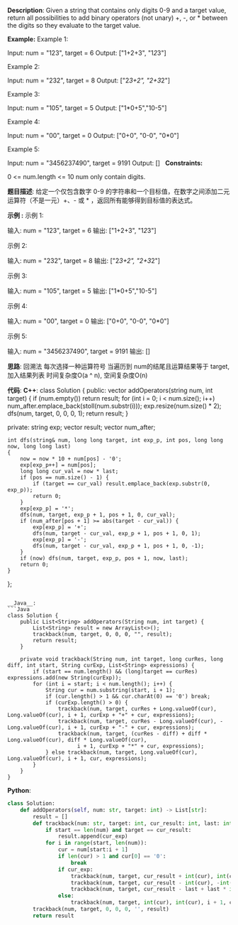 __Description__:
Given a string that contains only digits 0-9 and a target value, return all possibilities to add binary operators (not unary) +, -, or * between the digits so they evaluate to the target value.

__Example:__
Example 1:

Input: num = "123", target = 6
Output: ["1+2+3", "1*2*3"] 

Example 2:

Input: num = "232", target = 8
Output: ["2*3+2", "2+3*2"]

Example 3:

Input: num = "105", target = 5
Output: ["1*0+5","10-5"]

Example 4:

Input: num = "00", target = 0
Output: ["0+0", "0-0", "0*0"]

Example 5:

Input: num = "3456237490", target = 9191
Output: []
 
__Constraints:__

0 <= num.length <= 10
num only contain digits.

__题目描述__:
给定一个仅包含数字 0-9 的字符串和一个目标值，在数字之间添加二元运算符（不是一元）+、- 或 * ，返回所有能够得到目标值的表达式。

__示例 :__
示例 1:

输入: num = "123", target = 6
输出: ["1+2+3", "1*2*3"] 

示例 2:

输入: num = "232", target = 8
输出: ["2*3+2", "2+3*2"]

示例 3:

输入: num = "105", target = 5
输出: ["1*0+5","10-5"]

示例 4:

输入: num = "00", target = 0
输出: ["0+0", "0-0", "0*0"]

示例 5:

输入: num = "3456237490", target = 9191
输出: []

__思路__:
回溯法
每次选择一种运算符号
当遍历到 num的结尾且运算结果等于 target, 加入结果列表
时间复杂度O(a ^ n), 空间复杂度O(n)

__代码__:
__C++__:
class Solution 
{
public:
    vector<string> addOperators(string num, int target) 
    {
        if (num.empty()) return result;
        for (int i = 0; i < num.size(); i++) num_after.emplace_back(stoll(num.substr(i)));
        exp.resize(num.size() * 2);
        dfs(num, target, 0, 0, 0, 1);
        return result;
    }


private:
    string exp;
    vector<string> result;
    vector<long long> num_after;
    
    int dfs(string& num, long long target, int exp_p, int pos, long long now, long long last) 
    {
        now = now * 10 + num[pos] - '0';
        exp[exp_p++] = num[pos];
        long long cur_val = now * last;
        if (pos == num.size() - 1) {
            if (target == cur_val) result.emplace_back(exp.substr(0, exp_p));
            return 0;
        }
        exp[exp_p] = '*';
        dfs(num, target, exp_p + 1, pos + 1, 0, cur_val);
        if (num_after[pos + 1] >= abs(target - cur_val)) {
            exp[exp_p] = '+';
            dfs(num, target - cur_val, exp_p + 1, pos + 1, 0, 1);
            exp[exp_p] = '-';
            dfs(num, target - cur_val, exp_p + 1, pos + 1, 0, -1);
        }
        if (now) dfs(num, target, exp_p, pos + 1, now, last);
        return 0;
    }
};
```

__Java__:
```Java
class Solution {
    public List<String> addOperators(String num, int target) {
        List<String> result = new ArrayList<>();
        trackback(num, target, 0, 0, 0, "", result);
        return result;
    }
    
    private void trackback(String num, int target, long curRes, long diff, int start, String curExp, List<String> expressions) {
        if (start == num.length() && (long)target == curRes) expressions.add(new String(curExp));
        for (int i = start; i < num.length(); i++) {
            String cur = num.substring(start, i + 1);
            if (cur.length() > 1 && cur.charAt(0) == '0') break;
            if (curExp.length() > 0) {
                trackback(num, target, curRes + Long.valueOf(cur), Long.valueOf(cur), i + 1, curExp + "+" + cur, expressions);
                trackback(num, target, curRes - Long.valueOf(cur), -Long.valueOf(cur), i + 1, curExp + "-" + cur, expressions);
                trackback(num, target, (curRes - diff) + diff * Long.valueOf(cur), diff * Long.valueOf(cur),
                      i + 1, curExp + "*" + cur, expressions);
            } else trackback(num, target, Long.valueOf(cur), Long.valueOf(cur), i + 1, cur, expressions);
        }
    }
}
```

__Python__:
```Python
class Solution:
    def addOperators(self, num: str, target: int) -> List[str]:
        result = []
        def trackback(num: str, target: int, cur_result: int, last: int, start: int, cur_exp: str, result: List[str]) -> None:
            if start == len(num) and target == cur_result:
                result.append(cur_exp)
            for i in range(start, len(num)):
                cur = num[start:i + 1]
                if len(cur) > 1 and cur[0] == '0':
                    break
                if cur_exp:
                    trackback(num, target, cur_result + int(cur), int(cur), i + 1, cur_exp + '+' + cur, result)
                    trackback(num, target, cur_result - int(cur), -int(cur), i + 1, cur_exp + '-' + cur, result)
                    trackback(num, target, cur_result - last + last * int(cur), int(cur) * last, i + 1, cur_exp + '*' + cur, result)
                else:
                    trackback(num, target, int(cur), int(cur), i + 1, cur, result)
        trackback(num, target, 0, 0, 0, '', result)
        return result
```